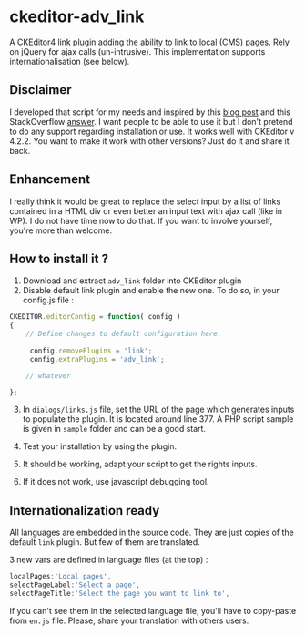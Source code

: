 ckeditor-adv_link
=================

A CKEditor4 link plugin adding the ability to link to local (CMS) pages. Rely on jQuery for ajax calls (un-intrusive).
This implementation supports internationalisation (see below).


Disclaimer
----------

I developed that script for my needs and inspired by this [blog post](http://blog.xoundboy.com/?p=393) and this StackOverflow [answer](http://stackoverflow.com/questions/5293920/ckeditor-dynamic-select-in-a-dialog). I want people to be able to use it but I don't pretend to do any support regarding installation or use. It works well with CKEditor v 4.2.2. You want to make it work with other versions? Just do it and share it back.


Enhancement
-----------

I really think it would be great to replace the select input by a list of links contained in a HTML div or even better an input text with ajax call (like in WP). I do not have time now to do that. If you want to involve yourself, you're more than welcome.


How to install it ?
--------------------

1) Download and extract `adv_link` folder into CKEditor plugin
2) Disable default link plugin and enable the new one. To do so, in your config.js file :

```javascript
CKEDITOR.editorConfig = function( config )
{
	// Define changes to default configuration here.
	 
	 config.removePlugins = 'link';
	 config.extraPlugins = 'adv_link';

	// whatever

};
```

3) In `dialogs/links.js` file, set the URL of the page which generates inputs to populate the plugin. It is located around line 377. A PHP script sample is given in `sample` folder and can be a good start.

4) Test your installation by using the plugin.

5) It should be working, adapt your script to get the rights inputs.

6) If it does not work, use javascript debugging tool.


Internationalization ready
--------------------------

All languages are embedded in the source code. They are just copies of the default `link` plugin. But few of them are translated.

3 new vars are defined in language files (at the top) :

```javascript
localPages:'Local pages',
selectPageLabel:'Select a page',
selectPageTitle:'Select the page you want to link to',
```

If you can't see them in the selected language file, you'll have to copy-paste from `en.js` file. Please, share your translation with others users.
